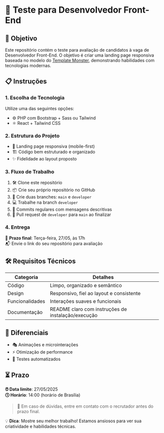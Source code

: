 # 🚀 Teste para Desenvolvedor Front-End

## 🎯 Objetivo
Este repositório contém o teste para avaliação de candidatos à vaga de Desenvolvedor Front-End. O objetivo é criar uma landing page responsiva baseada no modelo do <a href="https://demo.templatemonster.com/pt-br/demo/77934.html" target="_blank">Template Monster</a>, demonstrando habilidades com tecnologias modernas.

## 📋 Instruções

### 1. Escolha de Tecnologia
Utilize uma das seguintes opções:
- ⚙️ PHP com Bootstrap + Sass ou Tailwind  
- ⚛️ React + Tailwind CSS

### 2. Estrutura do Projeto
- 📱 Landing page responsiva (mobile-first)
- 🏗️ Código bem estruturado e organizado
- ✨ Fidelidade ao layout proposto

### 3. Fluxo de Trabalho
1. 🛠 Clone este repositório
2. 📦 Crie seu próprio repositório no GitHub
3. 🌿 Crie duas branches: `main` e `developer`
4. 💻 Trabalhe na branch `developer`
5. 📌 Commits regulares com mensagens descritivas
6. 🔀 Pull request de `developer` para `main` ao finalizar

### 4. Entrega
📅 **Prazo final**: Terça-feira, 27/05, às 17h  
📬 Envie o link do seu repositório para avaliação

## 🛠️ Requisitos Técnicos
| Categoria        | Detalhes                                                                 |
|------------------|--------------------------------------------------------------------------|
| Código           | Limpo, organizado e semântico                                            |
| Design           | Responsivo, fiel ao layout e consistente                                 |
| Funcionalidades  | Interações suaves e funcionais                                           |
| Documentação     | README claro com instruções de instalação/execução                       |

## 🌟 Diferenciais
- 🎭 Animações e microinterações
- ⚡ Otimização de performance
- 🧪 Testes automatizados

## ⏳ Prazo
**⏰ Data limite**: 27/05/2025  
**🕔 Horário**: 14:00 (horário de Brasília)

> 📧 Em caso de dúvidas, entre em contato com o recrutador antes do prazo final.

💡 **Dica**: Mostre seu melhor trabalho! Estamos ansiosos para ver sua criatividade e habilidades técnicas.